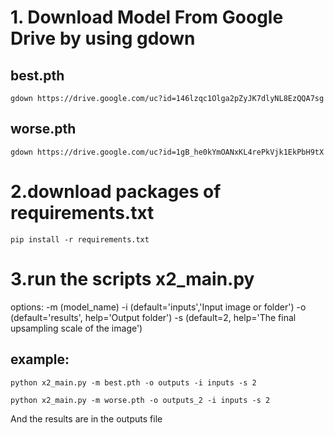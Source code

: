 # 1. Download Model From Google Drive by using gdown

## best.pth
```
gdown https://drive.google.com/uc?id=146lzqc1Olga2pZyJK7dlyNL8EzQQA7sg
```

## worse.pth
```
gdown https://drive.google.com/uc?id=1gB_he0kYmOANxKL4rePkVjk1EkPbH9tX
```
# 2.download packages of requirements.txt
```
pip install -r requirements.txt
```
# 3.run the scripts x2_main.py

options: -m (model_name) -i (default='inputs','Input image or folder') -o (default='results', help='Output folder') -s (default=2, help='The final upsampling scale of the image')

## example:
```
python x2_main.py -m best.pth -o outputs -i inputs -s 2
```
```
python x2_main.py -m worse.pth -o outputs_2 -i inputs -s 2
```
And the results are in the outputs file
